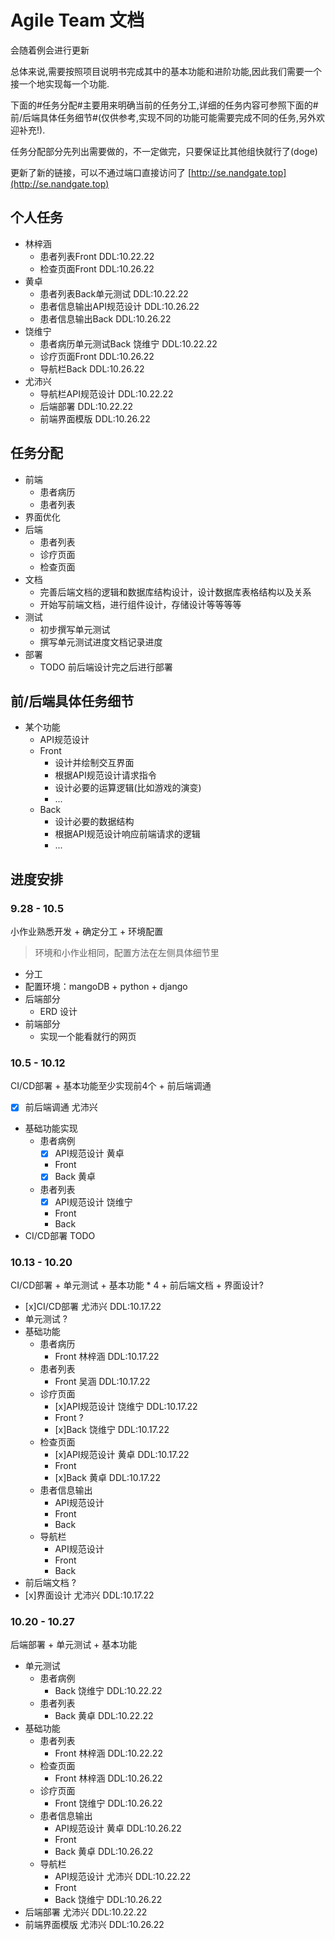 # Agile Team 文档

会随着例会进行更新

<!-- 分工<br>
| ypx |  | | | | 
| --- | --- | --- | --- | --- |
| | | | |  -->

总体来说,需要按照项目说明书完成其中的基本功能和进阶功能,因此我们需要一个接一个地实现每一个功能.

下面的#任务分配#主要用来明确当前的任务分工,详细的任务内容可参照下面的#前/后端具体任务细节#(仅供参考,实现不同的功能可能需要完成不同的任务,另外欢迎补充!).

任务分配部分先列出需要做的，不一定做完，只要保证比其他组快就行了(doge)

更新了新的链接，可以不通过端口直接访问了 [http://se.nandgate.top](http://se.nandgate.top)

## 个人任务
   - 林梓涵
       - 患者列表Front DDL:10.22.22
       - 检查页面Front DDL:10.26.22
   - 黄卓
       - 患者列表Back单元测试 DDL:10.22.22
       - 患者信息输出API规范设计 DDL:10.26.22
       - 患者信息输出Back DDL:10.26.22
   - 饶维宁
       - 患者病历单元测试Back 饶维宁 DDL:10.22.22
       - 诊疗页面Front DDL:10.26.22
       - 导航栏Back DDL:10.26.22
   - 尤沛兴
       - 导航栏API规范设计 DDL:10.22.22
       - 后端部署 DDL:10.22.22
       - 前端界面模版 DDL:10.26.22
## 任务分配


- 前端
	- 患者病历
	- 患者列表
- 界面优化
- 后端
	- 患者列表
	- 诊疗页面
    - 检查页面
- 文档
	- 完善后端文档的逻辑和数据库结构设计，设计数据库表格结构以及关系
	- 开始写前端文档，进行组件设计，存储设计等等等等
- 测试
	- 初步撰写单元测试
	- 撰写单元测试进度文档记录进度
- 部署
	- TODO 前后端设计完之后进行部署



## 前/后端具体任务细节
- 某个功能
    - API规范设计
    - Front
         - 设计并绘制交互界面
         - 根据API规范设计请求指令
         - 设计必要的运算逻辑(比如游戏的演变)
         - ...
    - Back
         - 设计必要的数据结构
         - 根据API规范设计响应前端请求的逻辑
         - ...

## 进度安排

### 9.28 - 10.5
小作业熟悉开发 + 确定分工 + 环境配置
> 环境和小作业相同，配置方法在左侧具体细节里

 - 分工
 - 配置环境：mangoDB + python + django 
 - 后端部分
    - ERD 设计
 - 前端部分
    - 实现一个能看就行的网页 

### 10.5 - 10.12

CI/CD部署 + 基本功能至少实现前4个 + 前后端调通

 - [x] 前后端调通 尤沛兴
 - 基础功能实现
    - 患者病例
        - [x] API规范设计 黄卓
        - Front 
        - [x] Back 黄卓
    - 患者列表
        - [x] API规范设计 饶维宁
        - Front
        - Back
 - CI/CD部署 TODO

### 10.13 - 10.20
CI/CD部署 + 单元测试 + 基本功能 * 4 + 前后端文档 + 界面设计?

 - [x]CI/CD部署 尤沛兴 DDL:10.17.22
 - 单元测试 ?
 - 基础功能
     - 患者病历
        - Front 林梓涵 DDL:10.17.22
     - 患者列表
        - Front 吴涵 DDL:10.17.22
     - 诊疗页面
        - [x]API规范设计 饶维宁 DDL:10.17.22
        - Front ?
        - [x]Back 饶维宁 DDL:10.17.22
     - 检查页面
        - [x]API规范设计 黄卓 DDL:10.17.22
        - Front
        - [x]Back 黄卓 DDL:10.17.22
     - 患者信息输出
        - API规范设计
        - Front
        - Back
     - 导航栏
        - API规范设计
        - Front
        - Back
 - 前后端文档 ?
 - [x]界面设计 尤沛兴 DDL:10.17.22

### 10.20 - 10.27
后端部署 + 单元测试 + 基本功能

 - 单元测试
     - 患者病例
        - Back 饶维宁 DDL:10.22.22
     - 患者列表
        - Back 黄卓 DDL:10.22.22
 - 基础功能
     - 患者列表
        - Front 林梓涵 DDL:10.22.22
     - 检查页面
        - Front 林梓涵 DDL:10.26.22
     - 诊疗页面
        - Front 饶维宁 DDL:10.26.22
     - 患者信息输出
        - API规范设计 黄卓 DDL:10.26.22
        - Front
        - Back 黄卓 DDL:10.26.22
     - 导航栏
        - API规范设计 尤沛兴 DDL:10.22.22
        - Front
        - Back 饶维宁 DDL:10.26.22
 - 后端部署 尤沛兴 DDL:10.22.22
 - 前端界面模版 尤沛兴 DDL:10.26.22


